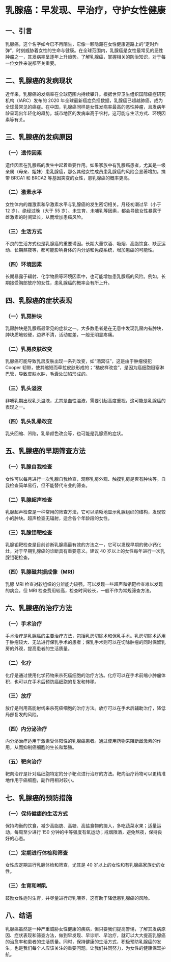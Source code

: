 # 乳腺癌：早发现、早治疗，守护女性健康

## 一、引言
乳腺癌，这个名字如今已不再陌生，它像一颗隐藏在女性健康道路上的“定时炸弹”，时刻威胁着女性的生命与健康。在全球范围内，乳腺癌是女性最常见的恶性肿瘤之一，其发病率呈逐年上升趋势。了解乳腺癌，掌握相关的防治知识，对于每一位女性来说都至关重要。

## 二、乳腺癌的发病现状
近年来，乳腺癌的发病率在全球范围内持续攀升。根据世界卫生组织国际癌症研究机构（IARC）发布的 2020 年全球最新癌症负担数据，乳腺癌已超越肺癌，成为全球最常见的癌症。在中国，乳腺癌同样是女性发病率最高的恶性肿瘤，且发病年龄呈现出年轻化的趋势。城市地区的发病率高于农村，这可能与生活方式、环境因素等有关。

## 三、乳腺癌的发病原因
### （一）遗传因素
遗传因素在乳腺癌的发生中起着重要作用。如果家族中有乳腺癌患者，尤其是一级亲属（母亲、姐妹）患乳腺癌，那么其他女性成员患乳腺癌的风险会显著增加。携带 BRCA1 和 BRCA2 等基因突变的女性，患乳腺癌的概率更高。
### （二）激素水平
女性体内的雌激素和孕激素水平与乳腺癌的发生密切相关。月经初潮过早（小于 12 岁）、绝经过晚（大于 55 岁）、未生育、未哺乳等因素，都会导致女性暴露于雌激素的时间延长，从而增加患癌风险。
### （三）生活方式
不良的生活方式也是乳腺癌的重要诱因。长期大量饮酒、吸烟、高脂饮食、缺乏运动、长期熬夜等，都可能影响身体的内分泌和免疫系统，增加患癌的可能性。
### （四）环境因素
长期暴露于辐射、化学物质等环境因素中，也可能增加患乳腺癌的风险。例如，长期接受胸部放疗的女性，患乳腺癌的概率会有所上升。

## 四、乳腺癌的症状表现
### （一）乳房肿块
乳房肿块是乳腺癌最常见的症状之一。大多数患者是在无意中发现乳房内有肿块，肿块质地较硬，边界不清，活动度差，一般无明显疼痛。
### （二）乳房皮肤改变
乳腺癌可能导致乳房皮肤出现一系列改变，如“酒窝征”，这是由于肿瘤侵犯 Cooper 韧带，使其缩短而牵拉皮肤形成的；“橘皮样改变”，是因为癌细胞阻塞淋巴管，导致皮肤水肿，毛囊处凹陷形成的。
### （三）乳头溢液
非哺乳期出现乳头溢液，尤其是血性溢液，需要引起高度重视，这可能是乳腺癌的表现之一。
### （四）乳头乳晕改变
乳头回缩、凹陷，乳晕颜色改变等，也可能是乳腺癌的症状。

## 五、乳腺癌的早期筛查方法
### （一）乳腺自我检查
女性可以每月进行一次乳腺自我检查，观察乳房外观、触摸乳房是否有肿块等。自我检查简单易行，但不能替代专业的筛查。
### （二）乳腺超声检查
乳腺超声检查是一种常用的筛查方法，它可以清晰地显示乳腺组织的结构，发现较小的肿块。超声检查无辐射，适合各个年龄段的女性。
### （三）乳腺钼靶检查
乳腺钼靶检查是目前诊断乳腺癌最有效的方法之一，它可以发现早期的微小钙化灶，对于早期乳腺癌的诊断具有重要意义。建议 40 岁以上的女性每年进行一次乳腺钼靶检查。
### （四）乳腺磁共振成像（MRI）
乳腺 MRI 检查对软组织的分辨能力较强，可以发现一些超声和钼靶检查难以发现的病变。但 MRI 检查费用较高，检查时间较长，一般不作为常规筛查方法。

## 六、乳腺癌的治疗方法
### （一）手术治疗
手术治疗是乳腺癌的主要治疗方法，包括乳房切除术和保乳手术。乳房切除术适用于肿瘤较大、无法进行保乳手术的患者；保乳手术则可以在切除肿瘤的同时保留乳房的外观，提高患者的生活质量。
### （二）化疗
化疗是通过使用化学药物来杀死癌细胞的治疗方法。化疗可以在手术前缩小肿瘤体积，也可以在手术后预防癌细胞的复发和转移。
### （三）放疗
放疗是利用高能射线来杀死癌细胞的治疗方法。放疗可以在手术后辅助治疗，降低局部复发的风险。
### （四）内分泌治疗
内分泌治疗适用于激素受体阳性的乳腺癌患者。通过使用药物来阻断雌激素的作用，从而抑制癌细胞的生长和繁殖。
### （五）靶向治疗
靶向治疗是针对癌细胞特定的分子靶点进行治疗的方法。靶向治疗药物可以更精准地作用于癌细胞，副作用相对较小。

## 七、乳腺癌的预防措施
### （一）保持健康的生活方式
保持均衡的饮食，减少高脂肪、高糖、高盐食物的摄入，多吃蔬菜水果；适量运动，每周至少进行 150 分钟的中等强度有氧运动；戒烟限酒，避免熬夜，保持良好的心态。
### （二）定期进行体检和筛查
女性应定期进行乳腺体检和筛查，尤其是 40 岁以上的女性和有乳腺癌家族史的女性。
### （三）生育和哺乳
鼓励女性适时生育，并尽量进行母乳喂养，这有助于降低患乳腺癌的风险。

## 八、结语
乳腺癌虽然是一种严重威胁女性健康的疾病，但只要我们提高警惕，了解其发病原因、症状表现和筛查方法，做到早发现、早诊断、早治疗，就可以大大提高乳腺癌的治愈率和患者的生活质量。同时，保持健康的生活方式，积极预防乳腺癌的发生，也是我们每个人应该关注的重要问题。让我们共同努力，为女性的健康保驾护航。 